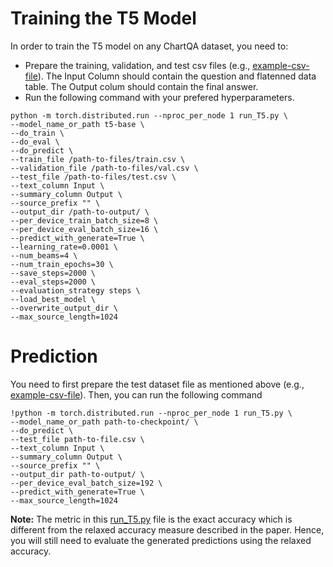
# Training the T5 Model

In order to train the T5 model on any ChartQA dataset, you need to: 
* Prepare the training, validation, and test csv files (e.g., [example-csv-file](https://github.com/vis-nlp/ChartQA/blob/main/Figures%20and%20Examples/T5%20and%20VL-T5%20Input%20File%20Examples.csv)). The Input Column should contain the question and flatenned data table. The Output colum should contain the final answer. 
* Run the following command with your prefered hyperparameters.

```
python -m torch.distributed.run --nproc_per_node 1 run_T5.py \   
--model_name_or_path t5-base \   
--do_train \
--do_eval \
--do_predict \ 
--train_file /path-to-files/train.csv \
--validation_file /path-to-files/val.csv \
--test_file /path-to-files/test.csv \
--text_column Input \
--summary_column Output \
--source_prefix "" \
--output_dir /path-to-output/ \
--per_device_train_batch_size=8 \
--per_device_eval_batch_size=16 \
--predict_with_generate=True \
--learning_rate=0.0001 \
--num_beams=4 \
--num_train_epochs=30 \
--save_steps=2000 \
--eval_steps=2000 \
--evaluation_strategy steps \
--load_best_model \
--overwrite_output_dir \
--max_source_length=1024
```



# Prediction
You need to first prepare the test dataset file as mentioned above (e.g., [example-csv-file](https://github.com/vis-nlp/ChartQA/blob/main/Figures%20and%20Examples/T5%20and%20VL-T5%20Input%20File%20Examples.csv)). Then, you can run the following command

```
!python -m torch.distributed.run --nproc_per_node 1 run_T5.py \
--model_name_or_path path-to-checkpoint/ \
--do_predict \
--test_file path-to-file.csv \
--text_column Input \
--summary_column Output \
--source_prefix "" \
--output_dir path-to-output/ \
--per_device_eval_batch_size=192 \
--predict_with_generate=True \
--max_source_length=1024
```

 <strong>Note:</strong> The metric in this [run_T5.py](https://github.com/vis-nlp/ChartQA/blob/main/Models/T5/run_T5.py) file is the exact accuracy which is different from the relaxed accuracy measure described in the paper. Hence, you will still need to evaluate the generated predictions using the relaxed accuracy. 
